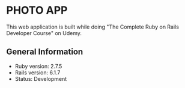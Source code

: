 # PHOTO APP

This web application is built while doing "The Complete Ruby on Rails Developer Course" on Udemy.

## General Information

* Ruby version: 2.7.5
* Rails version: 6.1.7
* Status: Development
